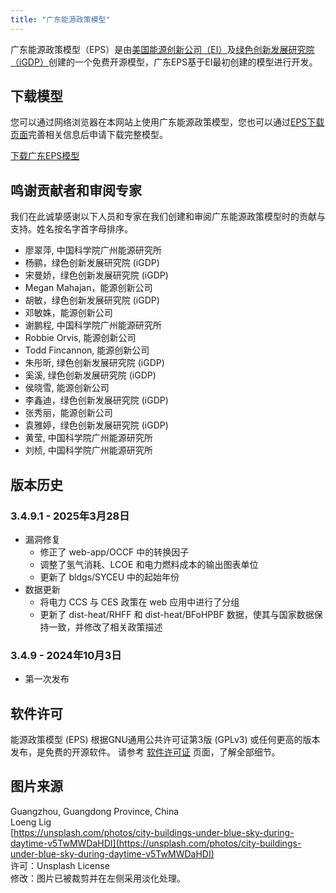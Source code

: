 ```yaml
---
title: "广东能源政策模型"
---
```


广东能源政策模型（EPS）是由[美国能源创新公司（EI）](https://energyinnovation.org/)及[绿色创新发展研究院（iGDP）](http://www.igdp.cn/)创建的一个免费开源模型，广东EPS基于EI最初创建的模型进行开发。

## 下载模型

您可以通过网络浏览器在本网站上使用广东能源政策模型，您也可以通过[EPS下载页面](../download)完善相关信息后申请下载完整模型。

<p><a href="https://wkf.ms/3Q21tWn" class="btn">下载广东EPS模型</a></p>

## 鸣谢贡献者和审阅专家
我们在此诚挚感谢以下人员和专家在我们创建和审阅广东能源政策模型时的贡献与支持。姓名按名字首字母排序。

* 廖翠萍, 中国科学院广州能源研究所
* 杨鹂，绿色创新发展研究院 (iGDP)
* 宋曼娇，绿色创新发展研究院 (iGDP)
* Megan Mahajan，能源创新公司
* 胡敏，绿色创新发展研究院 (iGDP)
* 邓敏姝，能源创新公司
* 谢鹏程, 中国科学院广州能源研究所
* Robbie Orvis, 能源创新公司
* Todd Fincannon, 能源创新公司
* 朱彤昕, 绿色创新发展研究院 (iGDP)
* 奚溪, 绿色创新发展研究院 (iGDP)
* 侯晓雪, 能源创新公司 
* 李鑫迪，绿色创新发展研究院 (iGDP)
* 张秀丽，能源创新公司
* 袁雅婷，绿色创新发展研究院 (iGDP)
* 黄莹, 中国科学院广州能源研究所
* 刘桢, 中国科学院广州能源研究所


## 版本历史

### **3.4.9.1 - 2025年3月28日**

* 漏洞修复
  * 修正了 web-app/OCCF 中的转换因子
  * 调整了氢气消耗、LCOE 和电力燃料成本的输出图表单位
  * 更新了 bldgs/SYCEU 中的起始年份
* 数据更新
  * 将电力 CCS 与 CES 政策在 web 应用中进行了分组
  * 更新了 dist-heat/RHFF 和 dist-heat/BFoHPBF 数据，使其与国家数据保持一致，并修改了相关政策描述

### **3.4.9 - 2024年10月3日**

* 第一次发布

## 软件许可

能源政策模型 (EPS) 根据GNU通用公共许可证第3版 (GPLv3) 或任何更高的版本发布，是免费的开源软件。 请参考 [软件许可证](../software-license) 页面，了解全部细节。

## 图片来源
Guangzhou, Guangdong Province, China<br/>
Loeng Lig<br/>
[https://unsplash.com/photos/city-buildings-under-blue-sky-during-daytime-v5TwMWDaHDI](https://unsplash.com/photos/city-buildings-under-blue-sky-during-daytime-v5TwMWDaHDI)<br/>
许可：Unsplash License<br/>
修改：图片已被裁剪并在左侧采用淡化处理。
